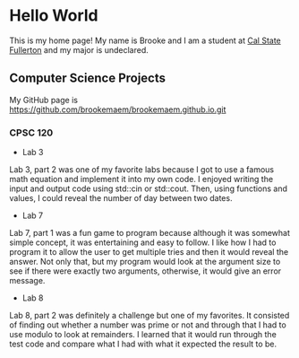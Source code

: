 # Hello World 

This is my home page! My name is Brooke and I am a student at [Cal State Fullerton](http://www.fullerton.edu/) and my major is undeclared.

## Computer Science Projects

My GitHub page is https://github.com/brookemaem/brookemaem.github.io.git

### CPSC 120

* Lab 3

Lab 3, part 2 was one of my favorite labs because I got to use a famous math equation and implement it into my own code. I enjoyed writing the input and output code using std::cin or std::cout. Then, using functions and values, I could reveal the number of day between two dates.

* Lab 7

Lab 7, part 1 was a fun game to program because although it was somewhat simple concept, it was entertaining and easy to follow. I like how I had to program it to allow the user to get multiple tries and then it would reveal the answer. Not only that, but my program would look at the argument size to see if there were exactly two arguments, otherwise, it would give an error message.

* Lab 8

Lab 8, part 2 was definitely a challenge but one of my favorites. It consisted of finding out whether a number was prime or not and through that I had to use modulo to look at remainders. I learned that it would run through the test code and compare what I had with what it expected the result to be.